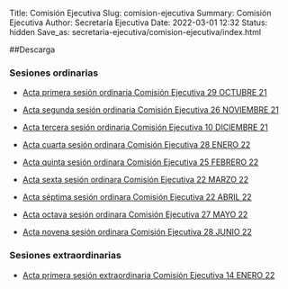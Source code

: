Title: Comisión Ejecutiva
Slug: comision-ejecutiva
Summary: Comisión Ejecutiva
Author: Secretaría Ejecutiva
Date: 2022-03-01 12:32
Status: hidden
Save_as: secretaria-ejecutiva/comision-ejecutiva/index.html

##Descarga


### Sesiones ordinarias

* [Acta primera sesión ordinaria Comisión Ejecutiva 29 OCTUBRE 21](primera-sesion-ordinaria-21.pdf)

* [Acta segunda sesión ordinaria Comisión Ejecutiva 26 NOVIEMBRE 21](segunda-sesion-ordinaria-21.pdf)

* [Acta tercera sesión ordinaria Comisión Ejecutiva 10 DICIEMBRE 21](tercera-sesion-ordinaria-21.pdf)

* [Acta cuarta sesión ordinara Comisión Ejecutiva 28 ENERO 22](cuarta-sesion-ordinaria-22.pdf)

* [Acta quinta sesión ordinara Comisión Ejecutiva 25 FEBRERO 22](quinta-sesion-ordinaria-22.pdf)

* [Acta sexta sesión ordinara Comisión Ejecutiva 22 MARZO 22](sexta-sesion-ordinaria-22.pdf)

* [Acta séptima sesión ordinara Comisión Ejecutiva 22 ABRIL 22](septima-sesion-ordinaria-22.pdf)

* [Acta octava sesión ordinara Comisión Ejecutiva 27 MAYO 22](octava-sesion-ordinaria-22.pdf)

* [Acta novena sesión ordinara Comisión Ejecutiva 28 JUNIO 22](novena-sesion-ordinaria-22.pdf)

### Sesiones extraordinarias

* [Acta primera sesión extraordinaria Comisión Ejecutiva 14 ENERO 22](primera-sesion-extraordinaria-22.pdf)